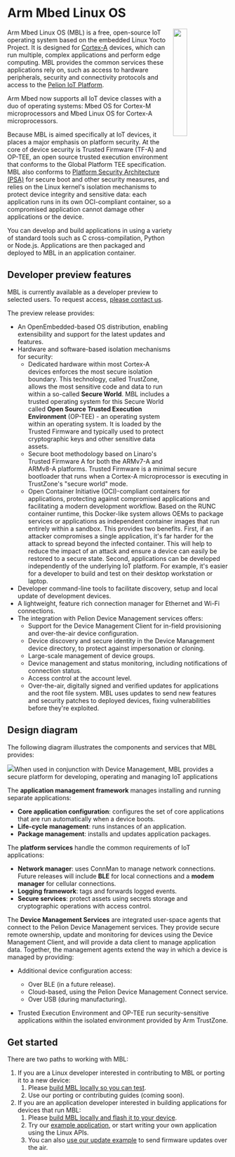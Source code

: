 # Arm Mbed Linux OS

<img src="https://s3-us-west-2.amazonaws.com/mbed-linux-os-docs-images/OS_v_MBL.png" width="25%" align="right" />

Arm Mbed Linux OS (MBL) is a free, open-source IoT operating system based on the embedded Linux Yocto Project. It is designed for [Cortex-A](https://www.arm.com/products/silicon-ip-cpu) devices, which can run multiple, complex applications and perform edge computing. MBL provides the common services these applications rely on, such as access to hardware peripherals, security and connectivity protocols and access to the [Pelion IoT Platform](https://cloud.mbed.com/docs).

Arm Mbed now supports all IoT device classes with a duo of operating systems: Mbed OS for Cortex-M microprocessors and Mbed Linux OS for Cortex-A microprocessors.

Because MBL is aimed specifically at IoT devices, it places a major emphasis on platform security. At the core of device security is Trusted Firmware (TF-A) and OP-TEE, an open source trusted execution environment that conforms to the Global Platform TEE specification. MBL also conforms to [Platform Security Architecture (PSA)](https://developer.arm.com/products/architecture/security-architectures/platform-security-architecture) for secure boot and other security measures, and relies on the Linux kernel's isolation mechanisms to protect device integrity and sensitive data: each application runs in its own OCI-compliant container, so a compromised application cannot damage other applications or the device.

You can develop and build applications in using a variety of standard tools such as C cross-compilation, Python or Node.js. Applications are then packaged and deployed to MBL in an application container.

## Developer preview features

MBL is currently available as a developer preview to selected users. To request access, [please contact us](https://os.mbed.com/linux-os/).

The preview release provides:

* An OpenEmbedded-based OS distribution, enabling extensibility and support for the latest updates and features.
* Hardware and software-based isolation mechanisms for security:
    * Dedicated hardware within most Cortex-A devices enforces the most secure isolation boundary. This technology, called TrustZone, allows the most sensitive code and data to run within a so-called **Secure World**. MBL includes a trusted operating system for this Secure World called **Open Source Trusted Execution Environment** (OP-TEE) - an operating system within an operating system. It is loaded by the Trusted Firmware and typically used to protect cryptographic keys and other sensitive data assets.
    * Secure boot methodology based on Linaro's Trusted Firmware A for both the ARMv7-A and ARMv8-A platforms. Trusted Firmware is a minimal secure bootloader that runs when a Cortex-A microprocessor is executing in TrustZone's "secure world" mode.
    * Open Container Initiative (OCI)-compliant containers for applications, protecting against compromised applications and facilitating a modern development workflow. Based on the RUNC container runtime, this Docker-like system allows OEMs to package services or applications as independent container images that run entirely within a sandbox. This provides two benefits. First, if an attacker compromises a single application, it's far harder for the attack to spread beyond the infected container. This will help to reduce the impact of an attack and ensure a device can easily be restored to a secure state. Second, applications can be developed independently of the underlying IoT platform. For example, it's easier for a developer to build and test on their desktop workstation or laptop.
* Developer command-line tools to facilitate discovery, setup and local update of development devices.
* A lightweight, feature rich connection manager for Ethernet and Wi-Fi connections.
* The integration with Pelion Device Management services offers:
    * Support for the Device Management Client for in-field provisioning and over-the-air device configuration.
    * Device discovery and secure identity in the Device Management device directory, to protect against impersonation or cloning.
    * Large-scale management of device groups.
    * Device management and status monitoring, including notifications of connection status.
    * Access control at the account level.
    * Over-the-air, digitally signed and verified updates for applications and the root file system. MBL uses updates to send new features and security patches to deployed devices, fixing vulnerabilities before they're exploited.

## Design diagram

The following diagram illustrates the components and services that MBL provides:

<span class="images">![](https://s3-us-west-2.amazonaws.com/mbed-linux-os-docs-images/Application_containers.png)<span>When used in conjunction with Device Management, MBL provides a secure platform for developing, operating and managing IoT applications</span></span>

The **application management framework** manages installing and running separate applications:

* **Core application configuration**: configures the set of core applications that are run automatically when a device boots.
* **Life-cycle management**: runs instances of an application.
* **Package management**: installs and updates application packages.

The **platform services** handle the common requirements of IoT applications:

* **Network manager**: uses ConnMan to manage network connections. Future releases will include **BLE** for local connections and a **modem manager** for cellular connections.
* **Logging framework**: tags and forwards logged events.
* **Secure services**: protect assets using secrets storage and cryptographic operations with access control.

The **Device Management Services** are integrated user-space agents that connect to the Pelion Device Management services. They provide secure remote ownership, update and monitoring for devices using the Device Management Client, and will provide a data client to manage application data. Together, the management agents extend the way in which a device is managed by providing:

* Additional device configuration access:

    * Over BLE (in a future release).
    * Cloud-based, using the Pelion Device Management Connect service.
    * Over USB (during manufacturing).

* Trusted Execution Environment and OP-TEE run security-sensitive applications within the isolated environment provided by Arm TrustZone.

## Get started
<!--this needs to change for 1.0-->

There are two paths to working with MBL:

1. If you are a Linux developer interested in contributing to MBL or porting it to a new device:
    1. Please [build MBL locally so you can test](../getting-started/tutorial-building-an-image.html).
    1. Use our porting or contributing guides (coming soon).
1. If you are an application developer interested in building applications for devices that run MBL:
    1. Please [build MBL locally and flash it to your device](../getting-started/tutorial-building-an-image.html).
    1. Try our [example application](../getting-started/tutorial-user-application.html), or start writing your own application using the Linux APIs.
    1. You can also [use our update example](../getting-started/tutorial-updating-mbl-devices-and-applications.html) to send firmware updates over the air.
